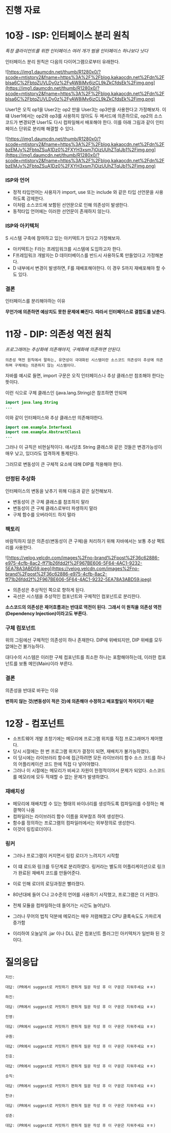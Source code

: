 # 진행 자료
# 10장 - ISP: 인터페이스 분리 원칙
*특정 클라이언트를 위한 인터페이스 여러 개가 범용 인터페이스 하나보다 낫다*

인터페이스 분리 원칙은 다음의 다이어그램으로부터 유래한다.

![https://img1.daumcdn.net/thumb/R1280x0/?scode=mtistory2&fname=https%3A%2F%2Fblog.kakaocdn.net%2Fdn%2Fblsa6C%2FbtqZUVLDy0z%2FyAW8iMv6jzCL9kZkCfdsEk%2Fimg.png](https://img1.daumcdn.net/thumb/R1280x0/?scode=mtistory2&fname=https%3A%2F%2Fblog.kakaocdn.net%2Fdn%2Fblsa6C%2FbtqZUVLDy0z%2FyAW8iMv6jzCL9kZkCfdsEk%2Fimg.png)

User1은 오직 op1을 User2는 op2 만을 User3는 op3만을 사용한다고 가정해보자. 이 떄 User1에서는 op2와 op3를 사용하지 않아도 두 메서드에 의존하므로, op2의 소스코드가 변경되면 User1도 다시 컴파일해서 배포해야 한다. 이를 아래 그림과 같이 인터페이스 단위로 분리해 해결할 수 있다.

![https://img1.daumcdn.net/thumb/R1280x0/?scode=mtistory2&fname=https%3A%2F%2Fblog.kakaocdn.net%2Fdn%2FbzEMJy%2FbtqZSuA1Dz0%2FXYH3xsm7jOizUUhZTqIJb1%2Fimg.png](https://img1.daumcdn.net/thumb/R1280x0/?scode=mtistory2&fname=https%3A%2F%2Fblog.kakaocdn.net%2Fdn%2FbzEMJy%2FbtqZSuA1Dz0%2FXYH3xsm7jOizUUhZTqIJb1%2Fimg.png)

### ISP와 언어

- 정적 타입언어는 사용자가 import, use 또는 include 와 같은 타입 선언문을 사용하도록 강제한다.
- 이처럼 소스코드에 보함된 선언문으로 인해 의존성이 발생한다.
- 동적타입 언어에는 이러한 선언문이 존재하지 않는다.

### ISP와 아키텍처

S 시스템 구축에 참여하고 있는 아키텍트가 있다고 가정해보자.

- 아키텍트는 F라는 프레임워크를 시스템에 도입하고자 한다.
- F프레임워크 개발자는 D 데이터베이스를 반드시 사용하도록 만들었다고 가정해본다.
- D 내부에서 변경이 발생하면, F를 재배포해야한다. 이 경우 S까지 재배포해야 할 수도 있다.

### 결론

인터페이스를 분리해야하는 이유

**무언가에 의존하면 예상치도 못한 문제에 빠진다. 따라서 인터페이스로 결합도를 낮춘다.**

# 11장 - DIP: 의존성 역전 원칙
*프로그래머는 추상화에 의존해야지, 구체화에 의존하면 안된다.*

```
의존성 역전 원칙에서 말하는, 유연성이 극대화된 시스템이란 소스코드 의존성이 추상에 의존하며 구체에는 의존하지 않는 시스템이다.
```

자바를 예시로 들면, import 구문은 오직 인터페이스나 추상 클래스만 참조해야 한다는 뜻이다.


이런 식으로 구체 클래스인 (java.lang.String)은 참조하면 안되며
```java
import java.lang.String
...
```

이와 같이 인터페이스와 추상 클래스만 의존해야한다.

```java
import com.example.Interface1
import com.example.AbstractClass1
...
```

그러나 이 규칙은 비현실적이다. 애시당초 String 클래스와 같은 것들은 변경가능성이 매우 낮고, 있더라도 엄격하게 통제된다.

그러므로 변동성이 큰 구체적 요소에 대해 DIP를 적용해야 한다.

### 안정된 추상화

인터페이스의 변동을 낮추기 위해 다음과 같은 실천해보자.

- 변동성이 큰 구체 클래스를 참조하지 말라
- 변동성이 큰 구체 클래스로부터 파생하지 말라
- 구체 함수를 오버라이드 하지 말라

### 팩토리

바람직하지 않은 의존성(변동성이 큰 구체)을 처리하기 위해 자바에서는 보통 추상 팩토리를 사용한다. 

![https://velog.velcdn.com/images%2Fno-brand%2Fpost%2F36c62886-e975-4cfb-8ac2-ff71b26fdd2f%2F967BE606-5F64-4AC1-9232-5EA78A3ABD59.jpeg](https://velog.velcdn.com/images%2Fno-brand%2Fpost%2F36c62886-e975-4cfb-8ac2-ff71b26fdd2f%2F967BE606-5F64-4AC1-9232-5EA78A3ABD59.jpeg)

- 의존성은 추상적인 쪽으로 향하게 된다.
- 곡선은 시스템을 추상적인 컴포넌트와 구체적인 컴포넌트로 분리한다. 

**소스코드의 의존성은 제어흐름과는 반대로 역전이 된다.**
**그래서 이 원칙을 의존성 역전(Dependency Injection)이라고도 부른다.**

### 구체 컴포넌트

위의 그림에선 구체적인 의존성이 하나 존재한다. DIP에 위배되지만, DIP 위배를 모두 없애는건 불가능하다.

대다수의 시스템은 이러한 구체 컴포넌트를 최소한 하나는 포함해야하는데, 이러한 컴포넌트를 보통 메인(Main)이라 부른다.

### 결론

의존성을 반대로 바꾸는 이유

**변하지 않는 것(변동성이 적은 것)에 의존해야 수정하고 배포할일이 적어지기 때문**

# 12장 - 컴포넌트

- 소프트웨어 개발 초창기에는 메모리에 프로그램 위치를 직접 프로그래머가 제어했다.
- 당시 시절에는 한 번 프로그램 위치가 결정이 되면, 재배치가 불가능하였다. 
- 이 당시에는 라이브러리 함수에 접근하려면 모든 라이브러리 함수 소스 코드를 하나의 어플리케이션 코드 한에 직접 다 넣어야했다.
- 그러나 이 시절에는 메모리가 비싸고 자원이 한정적이어서 문제가 되었다. 소스코드를 메모리에 모두 적재할 수 없는 문제가 발생하였다.


### 재배치성

- 메모리에 재배치할 수 있는 형태의 바이너리를 생성하도록 컴파일러를 수정하는 해결책이 나옴
- 컴파일러는 라이브러리 함수 이름을 외부참조 하여 생성한다.
- 함수를 정의하는 프로그램의 컴파일러에서는 외부정의로 생성한다.
- 이것이 링킹로더이다.

### 링커
- 그러나 프로그램이 커지면서 링킹 로더가 느려지기 시작함
- 이 떄 로드와 링크를 두단계로 분리하였다. 링커라는 별도의 어플리케이션으로 링크가 완료된 재배치 코드를 만들어준다.
- 이로 인해 로더의 로딩과정은 빨라졌다.


- 80년대에 들어 C나 고수준의 언어를 사용하기 시작했고, 프로그램은 더 커졌다.
- 전체 모듈을 컴파일하는데 들어가는 시간도 늘어났다.
- 그러나 무어의 법칙 덕분에 메모리는 매우 저렴해졌고 CPU 클록속도도 가파르게 증가함
- 이리하여 오늘날의 .jar 이나 DLL 같은 컴포넌트 플러그인 아키텍처가 일반화 된 것이다.


# 질의응답

```text
지인:

대답: (PR에서 suggest로 커밋하기 편하게 질문 작성 후 이 구문은 지워주세요 ㅎㅎ)
```

```text
하진:

대답: (PR에서 suggest로 커밋하기 편하게 질문 작성 후 이 구문은 지워주세요 ㅎㅎ)
```

```text
진영:

대답: (PR에서 suggest로 커밋하기 편하게 질문 작성 후 이 구문은 지워주세요 ㅎㅎ)
```

```text
규훤:

대답: (PR에서 suggest로 커밋하기 편하게 질문 작성 후 이 구문은 지워주세요 ㅎㅎ)
```

```text
진호:

대답: (PR에서 suggest로 커밋하기 편하게 질문 작성 후 이 구문은 지워주세요 ㅎㅎ)
```

```text
승직:

대답: (PR에서 suggest로 커밋하기 편하게 질문 작성 후 이 구문은 지워주세요 ㅎㅎ)
```

```text
천규:

대답: (PR에서 suggest로 커밋하기 편하게 질문 작성 후 이 구문은 지워주세요 ㅎㅎ)
```

```text
성준:

대답: (PR에서 suggest로 커밋하기 편하게 질문 작성 후 이 구문은 지워주세요 ㅎㅎ)
```
